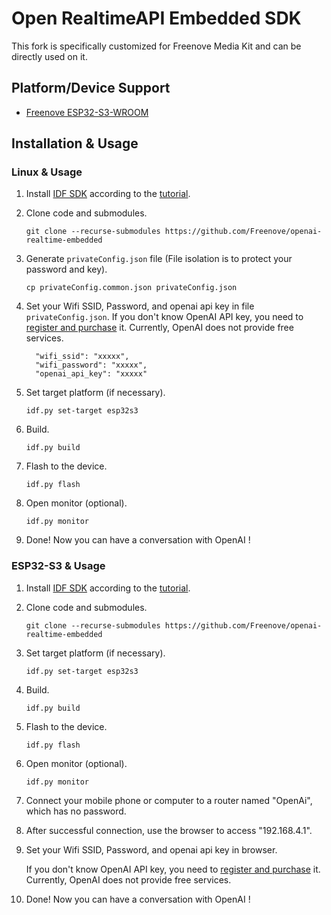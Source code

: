 # Open RealtimeAPI Embedded SDK

This fork is specifically customized for Freenove Media Kit and can be directly used on it.

## Platform/Device Support

* [Freenove ESP32-S3-WROOM](https://www.amazon.com/gp/product/B0BMQ8F7FN)

## Installation & Usage

### Linux & Usage
1. Install [IDF SDK](https://github.com/espressif/esp-idf) according to the [tutorial](https://docs.espressif.com/projects/esp-idf/zh_CN/latest/esp32s3/get-started/index.html#get-started-how-to-get-esp-idf).

2. Clone code and submodules.

   `git clone --recurse-submodules https://github.com/Freenove/openai-realtime-embedded`

3. Generate `privateConfig.json` file (File isolation is to protect your password and key).

   `cp privateConfig.common.json privateConfig.json`

4. Set your Wifi SSID, Password, and openai api key in file `privateConfig.json`. If you don't know OpenAI API key, you need to [register and purchase](https://platform.openai.com/) it. Currently, OpenAI does not provide free services.

   ```
     "wifi_ssid": "xxxxx",
     "wifi_password": "xxxxx",
     "openai_api_key": "xxxxx"
   ```

5. Set target platform (if necessary).

   `idf.py set-target esp32s3`

6. Build.

   `idf.py build`

7. Flash to the device.

   `idf.py flash`

8. Open monitor (optional).

   `idf.py monitor`

9. Done! Now you can have a conversation with OpenAI !

### ESP32-S3 & Usage

1. Install [IDF SDK](https://github.com/espressif/esp-idf) according to the [tutorial](https://docs.espressif.com/projects/esp-idf/zh_CN/latest/esp32s3/get-started/index.html#get-started-how-to-get-esp-idf).

2. Clone code and submodules.

   `git clone --recurse-submodules https://github.com/Freenove/openai-realtime-embedded`

3. Set target platform (if necessary).

   `idf.py set-target esp32s3`

4. Build.

   `idf.py build`

5. Flash to the device.

   `idf.py flash`

6. Open monitor (optional).

   `idf.py monitor`

7. Connect your mobile phone or computer to a router named "OpenAi", which has no password.

8. After successful connection, use the browser to access "192.168.4.1".

9. Set your Wifi SSID, Password, and openai api key in browser. 

   If you don't know OpenAI API key, you need to [register and purchase](https://platform.openai.com/) it. Currently, OpenAI does not provide free services.

10. Done! Now you can have a conversation with OpenAI !


